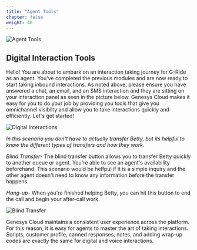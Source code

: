 ```yaml
---
title: "Agent Tools"
chapter: false
weight: 40
---
```

![Agent Tools](/images/Webchat4-768x300.jpg)
## Digital Interaction Tools

Hello! You are about to embark on an interaction taking journey for G-Ride as an agent. You've completed the previous modules and are now ready to start taking inbound interactions. As noted above, please ensure you have answered a chat, an email, and an SMS interaction and they are sitting on your interaction panel as seen in the picture below. Genesys Cloud makes it easy for you to do your job by providing you tools that give you omnichannel visibilty and allow you to take interactions quickly and efficiently. Let's get started!

![Digital Interactions](/images/digitalinteraction.jpg)

*In this scenario you don't have to actually transfer Betty, but its helpful to know the different types of transfers and how they work.*

*Blind Transfer*- The blind transfer button allows you to transfer Betty quickly to another queue or agent. You're able to see an agent's availability beforehand. This scenario would be helfpul if it is a simple inquiry and the other agent doesn't need to know any information before the transfer happens.

*Hang-up*- When you're finished helping Betty, you can hit this button to end the call and begin your after-call work.

![Blind Transfer](/images/blindtransferandhangup.jpg)


Genesys Cloud maintains a consistent user experience across the platform. For this reason, it is easy for agents to master the art of taking interactions. Scripts, customer profile, canned responses, notes, and adding wrap-up codes are exactly the same for digital and voice interactions. 